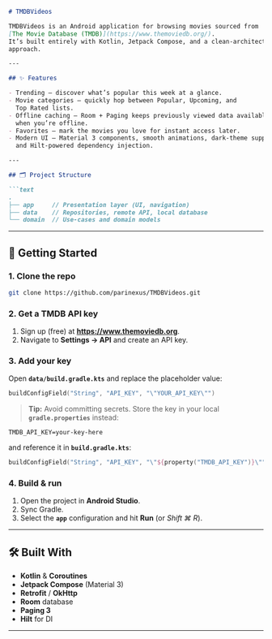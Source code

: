 ````markdown
# TMDBVideos

TMDBVideos is an Android application for browsing movies sourced from  
[The Movie Database (TMDB)](https://www.themoviedb.org/).  
It’s built entirely with Kotlin, Jetpack Compose, and a clean-architecture
approach.

---

## ✨ Features

- Trending – discover what’s popular this week at a glance.  
- Movie categories – quickly hop between Popular, Upcoming, and  
  Top Rated lists.  
- Offline caching – Room + Paging keeps previously viewed data available
  when you’re offline.  
- Favorites – mark the movies you love for instant access later.  
- Modern UI – Material 3 components, smooth animations, dark-theme support,
  and Hilt-powered dependency injection.

---

## 🗂 Project Structure

```text
.
├── app     // Presentation layer (UI, navigation)
├── data    // Repositories, remote API, local database
└── domain  // Use-cases and domain models
````

---

## 🚀 Getting Started

### 1. Clone the repo

```bash
git clone https://github.com/parinexus/TMDBVideos.git
```

### 2. Get a TMDB API key

1. Sign up (free) at **https://www.themoviedb.org**.
2. Navigate to **Settings → API** and create an API key.

### 3. Add your key

Open **`data/build.gradle.kts`** and replace the placeholder value:

```kotlin
buildConfigField("String", "API_KEY", "\"YOUR_API_KEY\"")
```

> **Tip:** Avoid committing secrets.
> Store the key in your local **`gradle.properties`** instead:

```properties
TMDB_API_KEY=your-key-here
```

and reference it in **`build.gradle.kts`**:

```kotlin
buildConfigField("String", "API_KEY", "\"${property("TMDB_API_KEY")}\"")
```

### 4. Build & run

1. Open the project in **Android Studio**.
2. Sync Gradle.
3. Select the **`app`** configuration and hit **Run** (or *Shift ⌘ R*).

---

## 🛠 Built With

* **Kotlin** & **Coroutines**
* **Jetpack Compose** (Material 3)
* **Retrofit** / **OkHttp**
* **Room** database
* **Paging 3**
* **Hilt** for DI

---